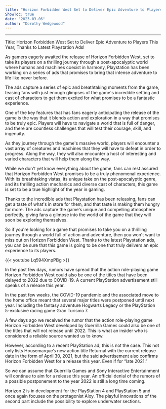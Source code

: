 ```yaml
---
title: "Horizon Forbidden West Set to Deliver Epic Adventure to Players This Year, Thanks to Latest Playstation Ads!"
ShowToc: true 
date: "2023-03-06"
author: "Dorothy Wedgewood"
---
```

*****
Title: Horizon Forbidden West Set to Deliver Epic Adventure to Players This Year, Thanks to Latest Playstation Ads!

As gamers eagerly awaited the release of Horizon Forbidden West, set to take its players on a thrilling journey through a post-apocalyptic world where humans and machines coexist in harmony, Playstation has been working on a series of ads that promises to bring that intense adventure to life like never before.

The ads capture a series of epic and breathtaking moments from the game, teasing fans with just enough glimpses of the game's incredible setting and cast of characters to get them excited for what promises to be a fantastic experience.

One of the key features that has fans eagerly anticipating the release of the game is the way that it blends action and exploration in a way that promises to be truly epic. Players will have to navigate a world that is full of danger, and there are countless challenges that will test their courage, skill, and ingenuity.

As they journey through the game's massive world, players will encounter a vast array of creatures and machines that they will have to defeat in order to progress. Along the way, they will also encounter a host of interesting and varied characters that will help them along the way.

While we don't yet know everything about the game, fans can rest assured that Horizon Forbidden West promises to be a truly phenomenal experience. With its breathtaking vistas, its unique take on the post-apocalyptic genre, and its thrilling action mechanics and diverse cast of characters, this game is set to be a true highlight of the year in gaming.

Thanks to the incredible ads that Playstation has been releasing, fans can get a taste of what's in store for them, and that taste is making them hungry for more. The ads capture the game's unique and compelling atmosphere perfectly, giving fans a glimpse into the world of the game that they will soon be exploring themselves.

So if you're looking for a game that promises to take you on a thrilling journey through a world full of action and adventure, then you won't want to miss out on Horizon Forbidden West. Thanks to the latest Playstation ads, you can be sure that this game is going to be one that truly delivers an epic experience to its players.

{{< youtube Lq594XmpPBg >}} 



In the past few days, rumors have spread that the action role-playing game Horizon Forbidden West could also be one of the titles that have been delayed to 2022 due to COVID-19. A current PlayStation advertisement still speaks of a release this year.
 
In the past few weeks, the COVID-19 pandemic and the associated move to the home office meant that several major titles were postponed until next year. Including the fantasy adventure Hogwarts Legacy or the PlayStation 5-exclusive racing game Gran Turismo 7.
 
A few days ago we received the rumor that the action role-playing game Horizon Forbidden West developed by Guerrilla Games could also be one of the titles that will not release until 2022. This is what an insider who is considered a reliable source wanted us to know.
 
However, according to a recent PlayStation ad, this is not the case. This not only lists Housemarque’s new action title Returnal with the current release date in the form of April 30, 2021, but the said advertisement also confirms Horizon Forbidden West for a release this year. Even if for “late 2021.”
 
So we can assume that Guerrilla Games and Sony Interactive Entertainment will continue to aim for a release this year. An official denial of the rumors of a possible postponement to the year 2022 is still a long time coming.
 
Horizon 2 is in development for the PlayStation 4 and PlayStation 5 and once again focuses on the protagonist Aloy. The playful innovations of the second part include the possibility to explore underwater sections.




